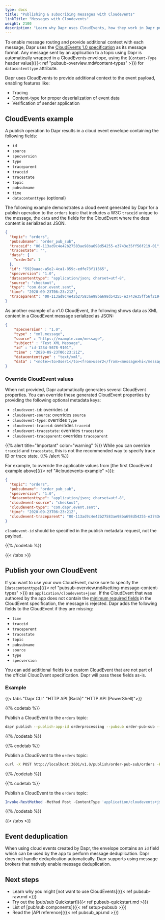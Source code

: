 ```yaml
---
type: docs
title: "Publishing & subscribing messages with Cloudevents"
linkTitle: "Messages with Cloudevents"
weight: 2100
description: "Learn why Dapr uses CloudEvents, how they work in Dapr pub/sub, and how to create CloudEvents."
---
```


To enable message routing and provide additional context with each message, Dapr uses the [CloudEvents 1.0 specification](https://github.com/cloudevents/spec/tree/v1.0) as its message format. Any message sent by an application to a topic using Dapr is automatically wrapped in a CloudEvents envelope, using the [`Content-Type` header value]({{< ref "pubsub-overview.md#content-types" >}}) for `datacontenttype` attribute.

Dapr uses CloudEvents to provide additional context to the event payload, enabling features like:

- Tracing
- Content-type for proper deserialization of event data
- Verification of sender application

## CloudEvents example

A publish operation to Dapr results in a cloud event envelope containing the following fields:

- `id`
- `source`
- `specversion`
- `type`
- `traceparent`
- `traceid`
- `tracestate`
- `topic`
- `pubsubname`
- `time`
- `datacontenttype` (optional)

The following example demonstrates a cloud event generated by Dapr for a publish operation to the `orders` topic that includes a W3C `traceid` unique to the message, the `data` and the fields for the CloudEvent where the data content is serialized as JSON.

```json
{
  "topic": "orders",
  "pubsubname": "order_pub_sub",
  "traceid": "00-113ad9c4e42b27583ae98ba698d54255-e3743e35ff56f219-01",
  "tracestate": "",
  "data": {
    "orderId": 1
  },
  "id": "5929aaac-a5e2-4ca1-859c-edfe73f11565",
  "specversion": "1.0",
  "datacontenttype": "application/json; charset=utf-8",
  "source": "checkout",
  "type": "com.dapr.event.sent",
  "time": "2020-09-23T06:23:21Z",
  "traceparent": "00-113ad9c4e42b27583ae98ba698d54255-e3743e35ff56f219-01"
}
```

As another example of a v1.0 CloudEvent, the following shows data as XML content in a CloudEvent message serialized as JSON:

```json
{
    "specversion" : "1.0",
    "type" : "xml.message",
    "source" : "https://example.com/message",
    "subject" : "Test XML Message",
    "id" : "id-1234-5678-9101",
    "time" : "2020-09-23T06:23:21Z",
    "datacontenttype" : "text/xml",
    "data" : "<note><to>User1</to><from>user2</from><message>hi</message></note>"
}
```

### Override CloudEvent values

When not provided, Dapr automatically generates several CloudEvent properties. You can override these generated CloudEvent properties by providing the following optional metadata keys:

- `cloudevent-id`: overrides `id`
- `cloudevent-source`: overrides `source`
- `cloudevent-type`: overrides `type`
- `cloudevent-traceid`: overrides `traceid`
- `cloudevent-tracestate`: overrides `tracestate`
- `cloudevent-traceparent`: overrides `traceparent`

{{% alert title="Important" color="warning" %}}
While you can override `traceid` and `tracestate`, this is not the recommended way to specify trace ID or trace state. 
{{% /alert %}}

For example, to override the applicable values from [the first CloudEvent example above]({{< ref "#cloudevents-example" >}}):

```json
{
  "topic": "orders",
  "pubsubname": "order_pub_sub",
  "specversion": "1.0",
  "datacontenttype": "application/json; charset=utf-8",
  "cloudevent-source": "checkout",
  "cloudevent-type": "com.dapr.event.sent",
  "time": "2020-09-23T06:23:21Z",
  "cloudevent-traceparent": "00-113ad9c4e42b27583ae98ba698d54255-e3743e35ff56f219-01"
}
```

`cloudevent-id` should be specified in the publish metadata request, not the payload. 

{{% /codetab %}}

{{< /tabs >}}



## Publish your own CloudEvent

If you want to use your own CloudEvent, make sure to specify the [`datacontenttype`]({{< ref "pubsub-overview.md#setting-message-content-types" >}}) as `application/cloudevents+json`.
If the CloudEvent that was authored by the app does not contain the [minimum required fields](https://github.com/cloudevents/spec/blob/v1.0.2/cloudevents/spec.md#required-attributes) in the CloudEvent specification, the message is rejected. Dapr adds the following fields to the CloudEvent if they are missing:

- `time`
- `traceid`
- `traceparent`
- `tracestate`
- `topic`
- `pubsubname`
- `source`
- `type`
- `specversion`

You can add additional fields to a custom CloudEvent that are not part of the official CloudEvent specification. Dapr will pass these fields as-is.

### Example

{{< tabs "Dapr CLI" "HTTP API (Bash)" "HTTP API (PowerShell)">}}

{{% codetab %}}

Publish a CloudEvent to the `orders` topic:

```bash
dapr publish --publish-app-id orderprocessing --pubsub order-pub-sub --topic orders --data '{"specversion" : "1.0", "type" : "com.dapr.cloudevent.sent", "source" : "testcloudeventspubsub", "subject" : "Cloud Events Test", "id" : "someCloudEventId", "time" : "2021-08-02T09:00:00Z", "datacontenttype" : "application/cloudevents+json", "data" : {"orderId": "100"}}'
```

{{% /codetab %}}

{{% codetab %}}

Publish a CloudEvent to the `orders` topic:

```bash
curl -X POST http://localhost:3601/v1.0/publish/order-pub-sub/orders -H "Content-Type: application/cloudevents+json" -d '{"specversion" : "1.0", "type" : "com.dapr.cloudevent.sent", "source" : "testcloudeventspubsub", "subject" : "Cloud Events Test", "id" : "someCloudEventId", "time" : "2021-08-02T09:00:00Z", "datacontenttype" : "application/cloudevents+json", "data" : {"orderId": "100"}}'
```

{{% /codetab %}}

{{% codetab %}}

Publish a CloudEvent to the `orders` topic:

```powershell
Invoke-RestMethod -Method Post -ContentType 'application/cloudevents+json' -Body '{"specversion" : "1.0", "type" : "com.dapr.cloudevent.sent", "source" : "testcloudeventspubsub", "subject" : "Cloud Events Test", "id" : "someCloudEventId", "time" : "2021-08-02T09:00:00Z", "datacontenttype" : "application/cloudevents+json", "data" : {"orderId": "100"}}' -Uri 'http://localhost:3601/v1.0/publish/order-pub-sub/orders'
```

{{% /codetab %}}

{{< /tabs >}}

## Event deduplication

When using cloud events created by Dapr, the envelope contains an `id` field which can be used by the app to perform message deduplication. Dapr does not handle deduplication automatically. Dapr supports using message brokers that natively enable message deduplication.

## Next steps

- Learn why you might [not want to use CloudEvents]({{< ref pubsub-raw.md >}})
- Try out the [pub/sub Quickstart]({{< ref pubsub-quickstart.md >}})
- List of [pub/sub components]({{< ref setup-pubsub >}})
- Read the [API reference]({{< ref pubsub_api.md >}})


